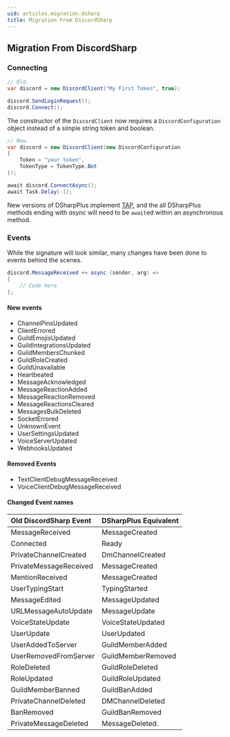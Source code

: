 ```yaml
---
uid: articles.migration.dsharp
title: Migration From DiscordSharp
---
```


## Migration From DiscordSharp

### Connecting

```cs
// Old.
var discord = new DiscordClient("My First Token", true);

discord.SendLoginRequest();
discord.Connect();
```

The constructor of the `DiscordClient` now requires a `DiscordConfiguration` object instead of a
simple string token and boolean.

```cs
// New.
var discord = new DiscordClient(new DiscordConfiguration
{
    Token = "your token",
    TokenType = TokenType.Bot
});

await discord.ConnectAsync();
await Task.Delay(-1);
```

New versions of DSharpPlus implement [TAP][0], and the all DSharpPlus methods ending with *async* will need to be
`await`ed within an asynchronous method.

### Events

While the signature will look similar, many changes have been done to events behind the scenes.

```cs
discord.MessageReceived += async (sender, arg) =>
{
    // Code here
};
```


#### New events

* ChannelPinsUpdated
* ClientErrored
* GuildEmojisUpdated
* GuildIntegrationsUpdated
* GuildMembersChunked
* GuildRoleCreated
* GuildUnavailable
* Heartbeated
* MessageAcknowledged
* MessageReactionAdded
* MessageReactionRemoved
* MessageReactionsCleared
* MessagesBulkDeleted
* SocketErrored
* UnknownEvent
* UserSettingsUpdated
* VoiceServerUpdated
* WebhooksUpdated

#### Removed Events

* TextClientDebugMessageReceived
* VoiceClientDebugMessageReceived

#### Changed Event names

Old DiscordSharp Event | DSharpPlus Equivalent
:----------------------|:----------------------
MessageReceived        | MessageCreated
Connected              | Ready
PrivateChannelCreated  | DmChannelCreated
PrivateMessageReceived | MessageCreated
MentionReceived        | MessageCreated
UserTypingStart        | TypingStarted
MessageEdited          | MessageUpdated
URLMessageAutoUpdate   | MessageUpdate
VoiceStateUpdate       | VoiceStateUpdated
UserUpdate             | UserUpdated
UserAddedToServer      | GuildMemberAdded
UserRemovedFromServer  | GuildMemberRemoved
RoleDeleted            | GuildRoleDeleted
RoleUpdated            | GuildRoleUpdated
GuildMemberBanned      | GuildBanAdded
PrivateChannelDeleted  | DMChannelDeleted
BanRemoved             | GuildBanRemoved
PrivateMessageDeleted  | MessageDeleted.

<!-- LINKS -->
[0]:  https://docs.microsoft.com/en-us/dotnet/standard/asynchronous-programming-patterns/task-based-asynchronous-pattern-tap
